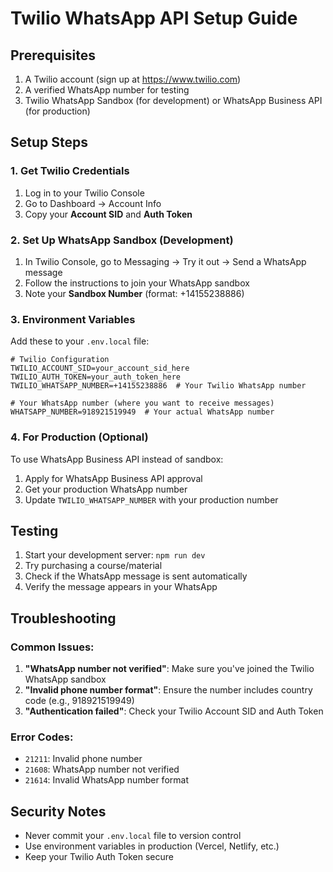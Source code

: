 # Twilio WhatsApp API Setup Guide

## Prerequisites
1. A Twilio account (sign up at https://www.twilio.com)
2. A verified WhatsApp number for testing
3. Twilio WhatsApp Sandbox (for development) or WhatsApp Business API (for production)

## Setup Steps

### 1. Get Twilio Credentials
1. Log in to your Twilio Console
2. Go to Dashboard → Account Info
3. Copy your **Account SID** and **Auth Token**

### 2. Set Up WhatsApp Sandbox (Development)
1. In Twilio Console, go to Messaging → Try it out → Send a WhatsApp message
2. Follow the instructions to join your WhatsApp sandbox
3. Note your **Sandbox Number** (format: +14155238886)

### 3. Environment Variables
Add these to your `.env.local` file:

```env
# Twilio Configuration
TWILIO_ACCOUNT_SID=your_account_sid_here
TWILIO_AUTH_TOKEN=your_auth_token_here
TWILIO_WHATSAPP_NUMBER=+14155238886  # Your Twilio WhatsApp number

# Your WhatsApp number (where you want to receive messages)
WHATSAPP_NUMBER=918921519949  # Your actual WhatsApp number
```

### 4. For Production (Optional)
To use WhatsApp Business API instead of sandbox:
1. Apply for WhatsApp Business API approval
2. Get your production WhatsApp number
3. Update `TWILIO_WHATSAPP_NUMBER` with your production number

## Testing
1. Start your development server: `npm run dev`
2. Try purchasing a course/material
3. Check if the WhatsApp message is sent automatically
4. Verify the message appears in your WhatsApp

## Troubleshooting

### Common Issues:
1. **"WhatsApp number not verified"**: Make sure you've joined the Twilio WhatsApp sandbox
2. **"Invalid phone number format"**: Ensure the number includes country code (e.g., 918921519949)
3. **"Authentication failed"**: Check your Twilio Account SID and Auth Token

### Error Codes:
- `21211`: Invalid phone number
- `21608`: WhatsApp number not verified
- `21614`: Invalid WhatsApp number format

## Security Notes
- Never commit your `.env.local` file to version control
- Use environment variables in production (Vercel, Netlify, etc.)
- Keep your Twilio Auth Token secure 